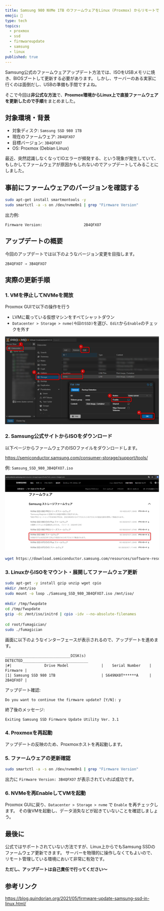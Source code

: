 ```yaml
---
title: Samsung 980 NVMe 1TB のファームウェアをLinux (Proxmox) からリモートで更新する方法
emoji: 📀
type: tech
topics:
  - proxmox
  - ssd
  - firmwareupdate
  - samsung
  - linux
published: true
---
```


Samsung公式のファームウェアアップデート方法では、ISOをUSBメモリに焼き、BIOSブートして更新する必要があります。
しかし、サーバーのある実家に行くのは面倒だし、USBの準備も手間ですよね。

そこで今回は**非公式な方法**で、**Proxmox環境からLinux上で直接ファームウェアを更新したので手順**をまとめました。

## 対象環境・背景

* 対象ディスク: `Samsung SSD 980 1TB`
* 現在のファームウェア: `2B4QFXO7`
* 目標バージョン: `3B4QFXO7`
* OS: Proxmox (Debian Linux)

最近、突然認識しなくなってIOエラーが頻発する、という現象が発生していて、もしかしてファームウェアが原因かもしれないのでアップデートしてみることにしました。

## 事前にファームウェアのバージョンを確認する

```bash
sudo apt-get install smartmontools -y
sudo smartctl -a -s on /dev/nvme0n1 | grep "Firmware Version"
```

出力例:
```
Firmware Version:                   2B4QFXO7
```

## アップデートの概要

今回のアップデートでは以下のようなバージョン変更を目指します。

```
2B4QFXO7 → 3B4QFXO7
```

## 実際の更新手順

### 1. VMを停止してNVMeを開放

Proxmox GUIで以下の操作を行う

* LVMに載っている仮想マシンをすべてシャットダウン
* `Datacenter > Storage > nvme(今回のSSD)`を選び、`Edit`から`Enable`のチェックを外す

![](/images/samsung-nvme-firmware-update/2025-05-17_14h44_26.png)

### 2. Samsung公式サイトからISOをダウンロード

以下ページからファームウェアのISOファイルをダウンロードします。

https://semiconductor.samsung.com/consumer-storage/support/tools/

例: `Samsung_SSD_980_3B4QFXO7.iso`

![](/images/samsung-nvme-firmware-update/2025-05-17_13h37_32.png)

```bash
wget https://download.semiconductor.samsung.com/resources/software-resources/Samsung_SSD_980_3B4QFXO7.iso
```

### 3. LinuxからISOをマウント・展開してファームウェア更新

```bash
sudo apt-get -y install gzip unzip wget cpio
mkdir /mnt/iso
sudo mount -o loop ./Samsung_SSD_980_3B4QFXO7.iso /mnt/iso/

mkdir /tmp/fwupdate
cd /tmp/fwupdate
gzip -dc /mnt/iso/initrd | cpio -idv --no-absolute-filenames

cd root/fumagician/
sudo ./fumagician
```

画面に以下のようなインターフェースが表示されるので、アップデートを進めます。

```
______________________________DISK(s) DETECTED______________________________ 
|#|               Drive Model               |    Serial Number    | Firmware |
|1| Samsung SSD 980 1TB                     | S649NX0T******A     | 2B4QFXO7 |
```

アップデート確認:

```
Do you want to continue the firmware update? [Y/N]: y
```

終了後のメッセージ:

```
Exiting Samsung SSD Firmware Update Utility Ver. 3.1
```

### 4. Proxmoxを再起動

アップデートの反映のため、Proxmoxホストを再起動します。

### 5. ファームウェアの更新確認

```bash
sudo smartctl -a -s on /dev/nvme0n1 | grep "Firmware Version"
```

出力に `Firmware Version: 3B4QFXO7` が表示されていれば成功です。

### 6. NVMeを再EnableしてVMを起動

Proxmox GUIに戻り、`Datacenter > Storage > nvme` で `Enable` を再チェックします。
その後VMを起動し、データ消失などが起きていないことを確認しましょう。

## 最後に

公式ではサポートされていない方法ですが、Linux上からでもSamsung SSDのファームウェア更新できます。
サーバーを物理的に操作しなくてもよいので、リモート管理している環境において非常に有効です。

**ただし、アップデートは自己責任で行ってください～**

## 参考リンク

https://blog.quindorian.org/2021/05/firmware-update-samsung-ssd-in-linux.html/

